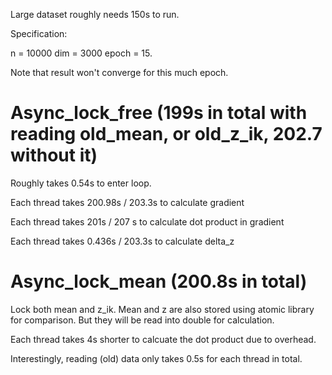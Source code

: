 Large dataset roughly needs 150s to run. 

Specification:

n = 10000
dim = 3000
epoch = 15.

Note that result won't converge for this much epoch.

# Async_lock_free (199s in total with reading old_mean, or old_z_ik, 202.7 without it)

Roughly takes 0.54s to enter loop.

Each thread takes 200.98s / 203.3s to calculate gradient

Each thread takes 201s / 207 s to calculate dot product in gradient 

Each thread takes 0.436s / 203.3s to calculate delta_z

# Async_lock_mean (200.8s in total)
Lock both mean and z_ik. Mean and z are also stored using atomic
library for comparison. But they will be read into double for
calculation. 

Each thread takes 4s shorter to calcuate the dot product due to
<atomic> overhead.

Interestingly, reading (old) data only takes 0.5s for each thread in
total.

